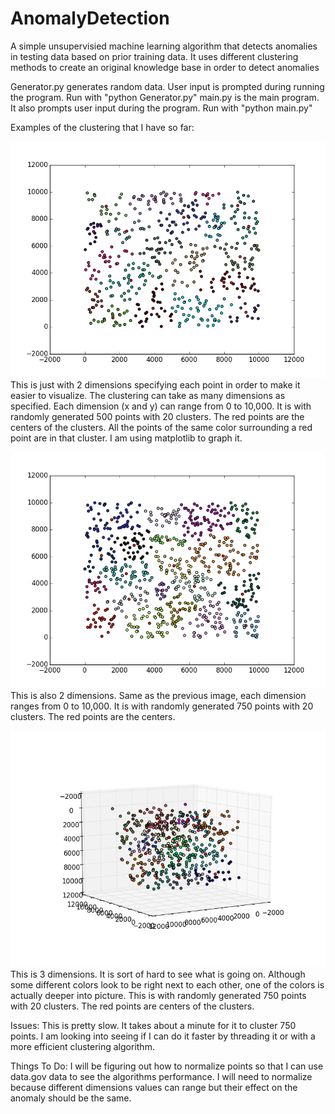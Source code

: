 # AnomalyDetection
A simple unsupervisied machine learning algorithm that detects anomalies in testing data based on prior training data. 
It uses different clustering methods to create an original knowledge base in order to detect anomalies

Generator.py generates random data. User input is prompted during running the program. Run with "python Generator.py"
main.py is the main program. It also prompts user input during the program. Run with "python main.py"

Examples of the clustering that I have so far:

![alt tag](https://github.com/eswardhinak/AnomalyDetection/blob/master/pics/figure_1.png)
This is just with 2 dimensions specifying each point in order to make it easier to visualize. The clustering can take as many dimensions as specified. Each dimension (x and y) can range from 0 to 10,000. It is with randomly generated 500 points with 20 clusters. The red points are the centers of the clusters. All the points of the same color surrounding a red point are in that cluster. I am using matplotlib to graph it. 

![alt tag](https://github.com/eswardhinak/AnomalyDetection/blob/master/pics/figure_2.png)
This is also 2 dimensions. Same as the previous image, each dimension ranges from 0 to 10,000. It is with randomly generated 750 points with 20 clusters. The red points are the centers. 

![alt tag](https://github.com/eswardhinak/AnomalyDetection/blob/master/pics/figure_3.png)
This is 3 dimensions. It is sort of hard to see what is going on. Although some different colors look to be right next to each other, one of the colors is actually deeper into picture. This is with randomly generated 750 points with 20 clusters. The red points are centers of the clusters. 

Issues:
This is pretty slow. It takes about a minute for it to cluster 750 points. I am looking into seeing if I can do it faster by threading it or with a more efficient clustering algorithm. 

Things To Do: 
I will be figuring out how to normalize points so that I can use data.gov data to see the algorithms performance. I will need to normalize because different dimensions values can range but their effect on the anomaly should be the same.






